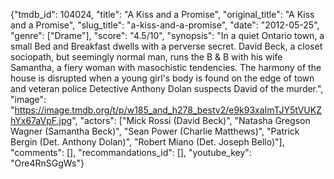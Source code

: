{"tmdb_id": 104024, "title": "A Kiss and a Promise", "original_title": "A Kiss and a Promise", "slug_title": "a-kiss-and-a-promise", "date": "2012-05-25", "genre": ["Drame"], "score": "4.5/10", "synopsis": "In a quiet Ontario town, a small Bed and Breakfast dwells with a perverse secret. David Beck, a closet sociopath, but seemingly normal man, runs the B &amp; B with his wife Samantha, a fiery woman with masochistic tendencies. The harmony of the house is disrupted when a young girl's body is found on the edge of town and veteran police Detective Anthony Dolan suspects David of the murder.", "image": "https://image.tmdb.org/t/p/w185_and_h278_bestv2/e9k93xaImTJY5tVUKZhYx67aVpF.jpg", "actors": ["Mick Rossi (David Beck)", "Natasha Gregson Wagner (Samantha Beck)", "Sean Power (Charlie Matthews)", "Patrick Bergin (Det. Anthony Dolan)", "Robert Miano (Det. Joseph Bello)"], "comments": [], "recommandations_id": [], "youtube_key": "Ore4RnSGgWs"}